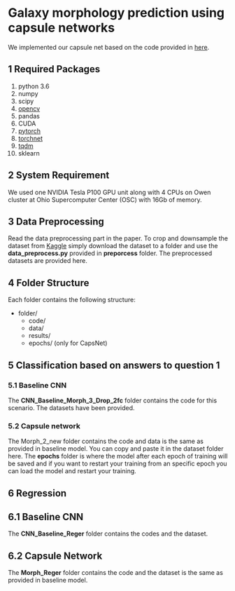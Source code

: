 # Galaxy morphology prediction using capsule networks
We implemented our capsule net based on the code provided in [here](https://github.com/gram-ai/capsule-networks).
## 1 Required Packages
1. python 3.6
2. numpy
3. scipy
4. [opencv](https://opencv.org/)
5. pandas
6. CUDA
6. [pytorch](https://pytorch.org/)
7. [torchnet](https://github.com/pytorch/tnt)
8. [tqdm](https://github.com/tqdm/tqdm)
9. sklearn

## 2 System Requirement
We used one NVIDIA Tesla P100 GPU unit along with 4 CPUs on Owen cluster at Ohio Supercomputer Center (OSC) with 16Gb of memory.

## 3 Data Preprocessing
Read the data preprocessing part in the paper. To crop and downsample the dataset from [Kaggle](https://www.kaggle.com/c/galaxy-zoo-the-galaxy-challenge) simply download the dataset to a folder and use the **data_preprocess.py** provided in **preporcess** folder. The preprocessed datasets are provided here.

## 4 Folder Structure
Each folder contains the following structure:
- folder/
    - code/
    - data/
    - results/
    - epochs/ (only for CapsNet)

## 5 Classification based on answers to question 1
### 5.1 Baseline CNN
The **CNN_Baseline_Morph_3_Drop_2fc** folder contains the code for this scenario. The datasets have been provided.

### 5.2 Capsule network
The Morph_2_new folder contains the code and data is the same as provided in baseline model. You can copy and paste it in the dataset folder here. The **epochs** folder is where the model after each epoch of training will be saved and if you want to restart your training from an specific epoch you can load the model and restart your training.

## 6 Regression
## 6.1 Baseline CNN
The **CNN_Baseline_Reger** folder contains the codes and the dataset.

## 6.2 Capsule Network
The **Morph_Reger** folder contains the code and the dataset is the same as provided in baseline model.
